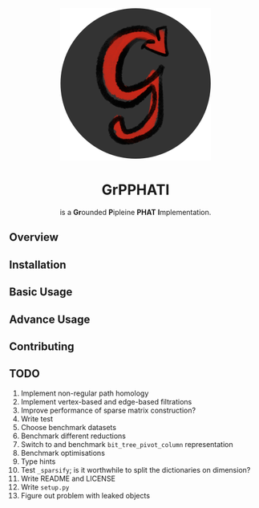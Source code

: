 <div align="center">

<img src="https://github.com/tomchaplin/grpphati/raw/main/docs/assets/logo.png" alt="Grpphati logo" width="300" role="img">

<h1>GrPPHATI</h1>

is a <b>Gr</b>ounded <b>P</b>ipleine <b>PHAT</b> <b>I</b>mplementation.

</div>



## Overview

## Installation

## Basic Usage

## Advance Usage

## Contributing

## TODO

1. Implement non-regular path homology
2. Implement vertex-based and edge-based filtrations
3. Improve performance of sparse matrix construction?
4. Write test
5. Choose benchmark datasets
6. Benchmark different reductions
7. Switch to and benchmark `bit_tree_pivot_column` representation
8. Benchmark optimisations
9. Type hints
10. Test `_sparsify`; is it worthwhile to split the dictionaries on dimension?
11. Write README and LICENSE
12. Write `setup.py`
13. Figure out problem with leaked objects
